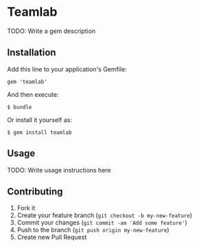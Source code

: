 # Teamlab

TODO: Write a gem description

## Installation

Add this line to your application's Gemfile:

    gem 'teamlab'

And then execute:

    $ bundle

Or install it yourself as:

    $ gem install teamlab

## Usage

TODO: Write usage instructions here

## Contributing

1. Fork it
2. Create your feature branch (`git checkout -b my-new-feature`)
3. Commit your changes (`git commit -am 'Add some feature'`)
4. Push to the branch (`git push origin my-new-feature`)
5. Create new Pull Request
